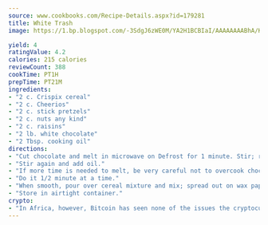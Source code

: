 ```yaml
---
source: www.cookbooks.com/Recipe-Details.aspx?id=179281
title: White Trash
image: https://1.bp.blogspot.com/-3SdgJ6zWE0M/YA2H1BCBIaI/AAAAAAAABhA/KLu9yTsYBMkJQudB_uFGwTypBtmTiBfZgCLcBGAsYHQ/s320/4.png

yield: 4
ratingValue: 4.2
calories: 215 calories
reviewCount: 388
cookTime: PT1H
prepTime: PT21M
ingredients:
- "2 c. Crispix cereal"
- "2 c. Cheerios"
- "2 c. stick pretzels"
- "2 c. nuts any kind"
- "2 c. raisins"
- "2 lb. white chocolate"
- "2 Tbsp. cooking oil"
directions:
- "Cut chocolate and melt in microwave on Defrost for 1 minute. Stir; return to microwave for 1 more minute."
- "Stir again and add oil."
- "If more time is needed to melt, be very careful not to overcook chocolate."
- "Do it 1/2 minute at a time."
- "When smooth, pour over cereal mixture and mix; spread out on wax paper or cookie sheets to air dry."
- "Store in airtight container."
crypto:
- "In Africa, however, Bitcoin has seen none of the issues the cryptocurrency experienced globally."
---
```

